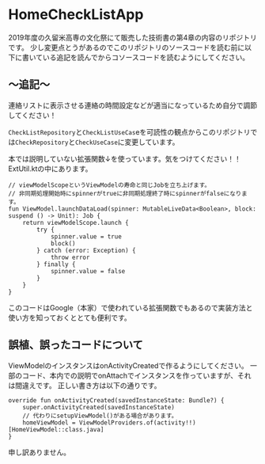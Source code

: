 # HomeCheckListApp

2019年度の久留米高専の文化祭にて販売した技術書の第4章の内容のリポジトリです。
少し変更点とうがあるのでこのリポジトリのソースコードを読む前に以下に書いている追記を読んでからコソースコードを読むようにしてください。

## 〜追記〜

連絡リストに表示させる連絡の時間設定などが適当になっているため自分で調節してください！

`CheckListRepository`と`CheckListUseCas`eを可読性の観点からこのリポジトリでは`CheckRepository`と`CheckUseCase`に変更しています。

本では説明していない拡張関数↓を使っています。気をつけてください！！
ExtUtil.ktの中にあります。
```
// viewModelScopeというViewModelの寿命と同じJobを立ち上げます。
// 非同期処理開始時にspinnerがtrueに非同期処理終了時にspinnerがfalseになります。
fun ViewModel.launchDataLoad(spinner: MutableLiveData<Boolean>, block: suspend () -> Unit): Job {
    return viewModelScope.launch {
        try {
            spinner.value = true
            block()
        } catch (error: Exception) {
            throw error
        } finally {
            spinner.value = false
        }
    }
}
```
このコードはGoogle（本家）で使われている拡張関数でもあるので実装方法と使い方を知っておくととても便利です。


## 誤植、誤ったコードについて

ViewModelのインスタンスはonActivityCreatedで作るようにしてください。
一部のコード、本内での説明でonAttachでインスタンスを作っていますが、それは間違えです。
正しい書き方は以下の通りです。
```
override fun onActivityCreated(savedInstanceState: Bundle?) {
    super.onActivityCreated(savedInstanceState)
    // 代わりにsetupViewModel()がある場合があります。
    homeViewModel = ViewModelProviders.of(activity!!)[HomeViewModel::class.java]
}
```

申し訳ありません。
